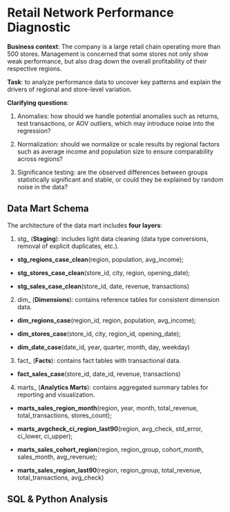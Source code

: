 # Retail Network Performance Diagnostic

**Business context**: The company is a large retail chain operating more than 500 stores. Management is concerned that some stores not only show weak performance, but also drag down the overall profitability of their respective regions.

**Task**: to analyze performance data to uncover key patterns and explain the drivers of regional and store-level variation.

**Clarifying questions**:

1) Anomalies: how should we handle potential anomalies such as returns, test transactions, or AOV outliers, which may introduce noise into the regression?

2) Normalization: should we normalize or scale results by regional factors such as average income and population size to ensure comparability across regions?

3) Significance testing: are the observed differences between groups statistically significant and stable, or could they be explained by random noise in the data?

## Data Mart Schema

The architecture of the data mart includes **four layers**:

1. stg_ (**Staging**): includes light data cleaning (data type conversions, removal of explicit duplicates, etc.).

- **stg_regions_case_clean**(region, population, avg_income);
  
- **stg_stores_case_clean**(store_id, city, region, opening_date);

- **stg_sales_case_clean**(store_id, date, revenue, transactions)

2. dim_ (**Dimensions**): contains reference tables for consistent dimension data.

- **dim_regions_case**(region_id, region, population, avg_income);

- **dim_stores_case**(store_id, city, region_id, opening_date);

- **dim_date_case**(date_id, year, quarter, month, day, weekday)

3. fact_ (**Facts**): contains fact tables with transactional data.

- **fact_sales_case**(store_id, date_id, revenue, transactions)

4. marts_ (**Analytics Marts**): contains aggregated summary tables for reporting and visualization.

- **marts_sales_region_month**(region, year, month, total_revenue, total_transactions, stores_count);

- **marts_avgcheck_ci_region_last90**(region, avg_check, std_error, ci_lower, ci_upper);

- **marts_sales_cohort_region**(region, region_group, cohort_month, sales_month, avg_revenue);

- **marts_sales_region_last90**(region, region_group, total_revenue, total_transactions, avg_check) 

## SQL & Python Analysis
